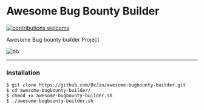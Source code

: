 # Awesome Bug Bounty Builder

[![contributions welcome](https://img.shields.io/badge/contributions-welcome-brightgreen.svg?style=flat)](https://github.com/0xJin/awesome-bugbounty-builder/issues)


Awesome Bug bounty builder Project


![bb](https://user-images.githubusercontent.com/81621963/147457586-79ac41eb-f995-455b-a144-f80a5783047a.PNG)


---

### Installation

```
$ git clone https://github.com/0xJin/awesome-bugbounty-builder.git
$ cd awesome-bugbounty-builder/
$ chmod +x awesome-bugbounty-builder.sh
$ ./awesome-bugbounty-builder.sh
```
